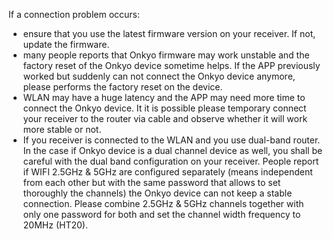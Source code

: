 If a connection problem occurs:
- ensure that you use the latest firmware version on your receiver. If not, update the firmware.
- many people reports that Onkyo firmware may work unstable and the factory reset of the Onkyo 
device sometime helps. If the APP previously worked but suddenly can not connect the Onkyo device 
anymore, please performs the factory reset on the device.
- WLAN may have a huge latency and the APP may need more time to connect the Onkyo device. It it 
is possible please temporary connect your receiver to the router via cable and observe whether 
it will work more stable or not.
- If you receiver is connected to the WLAN and you use dual-band router. In the case if Onkyo 
device is a dual channel device as well, you shall be careful with the dual band configuration 
on your receiver. People report if WIFI 2.5GHz & 5GHz are configured separately (means independent 
from each other but with the same password that allows to set thoroughly the channels) the Onkyo 
device can not keep a stable connection. Please combine 2.5GHz & 5GHz channels together with only 
one password for both and set the channel width frequency to 20MHz (HT20).